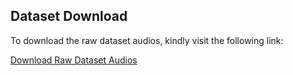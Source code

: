 ## Dataset Download

To download the raw dataset audios, kindly visit the following link:

[Download Raw Dataset Audios](https://drive.google.com/drive/folders/1Pw0y2nmSBxj_gwkcFdXvXcwPS0pPaQPp?usp=sharing)
